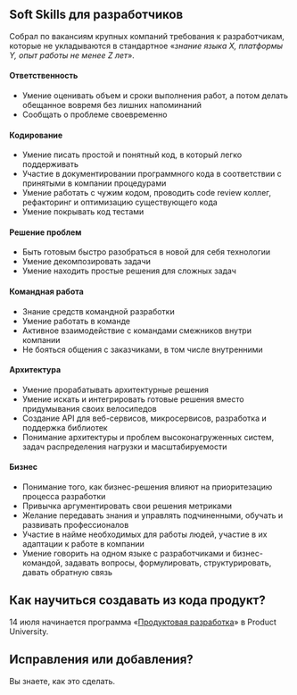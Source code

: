 ## Soft Skills для разработчиков

Собрал по вакансиям крупных компаний требования к разработчикам, которые не укладываются в стандартное «*знание языка X, платформы Y, опыт работы не менее Z лет*».

#### Ответственность

- Умение оценивать объем и сроки выполнения работ, а потом делать обещанное вовремя без лишних напоминаний
- Сообщать о проблеме своевременно

#### Кодирование

- Умение писать простой и понятный код, в который легко поддерживать
- Участие в документировании программного кода в соответствии с принятыми в компании процедурами
- Умение работать с чужим кодом, проводить code review коллег, рефакторинг и оптимизацию существующего кода
- Умение покрывать код тестами

#### Решение проблем

- Быть готовым быстро разобраться в новой для себя технологии
- Умение декомпозировать задачи
- Умение находить простые решения для сложных задач

#### Командная работа

- Знание средств командной разработки
- Умение работать в команде
- Активное взаимодействие с командами смежников внутри компании
- Не бояться общения с заказчиками, в том числе внутренними

#### Архитектура

- Умение прорабатывать архитектурные решения
- Умение искать и интегрировать готовые решения вместо придумывания своих велосипедов
- Создание API для веб-сервисов, микросервисов, разработка и поддержка библиотек
- Понимание архитектуры и проблем высоконагруженных систем, задач распределения нагрузки и масштабируемости

#### Бизнес

- Понимание того, как бизнес-решения влияют на приоритезацию процесса разработки
- Привычка аргументировать свои решения метриками
- Желание передавать знания и управлять подчиненными, обучать и развивать профессионалов
- Участие в найме необходимых для работы людей, участие в их адаптации к работе в компании
- Умение говорить на одном языке с разработчиками и бизнес-командой, задавать вопросы, формулировать, структурировать, давать обратную связь

## Как научиться создавать из кода продукт?

14 июля начинается программа «[Продуктовая разработка](https://productuniversity.github.io/)» в Product University.

## Исправления или добавления?

Вы знаете, как это сделать.

